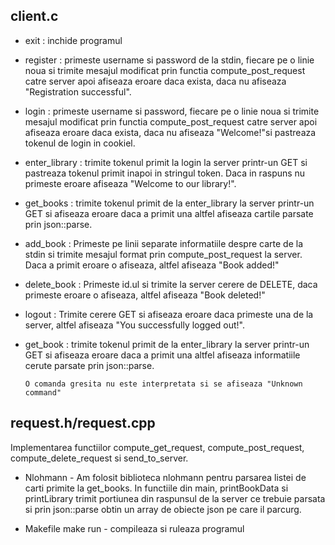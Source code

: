 ## client.c

* exit : inchide programul
* register : primeste username si password de la stdin, fiecare pe
	   o linie noua si trimite mesajul modificat prin 
	   functia compute_post_request catre server apoi afiseaza eroare 
	   daca exista, daca nu afiseaza "Registration successful".
* login : primeste username si password, fiecare pe
	   o linie noua si trimite mesajul modificat prin 
	   functia compute_post_request catre server apoi afiseaza eroare
	   daca exista, daca nu afiseaza "Welcome!"si pastreaza tokenul de
	   login in cookiel.
* enter_library : trimite tokenul primit la login la server printr-un GET si
		pastreaza tokenul primit inapoi in stringul token.
		Daca in raspuns nu primeste eroare afiseaza "Welcome to our
		library!". 

* get_books : trimite tokenul primit de la enter_library la server printr-un 
		GET si afiseaza eroare daca a primit una altfel afiseaza 
		cartile parsate prin json::parse. 


* add_book : Primeste pe linii separate informatiile despre carte de la stdin si
	   trimite mesajul format prin compute_post_request la server.
           Daca a primit eroare o afiseaza, altfel afiseaza "Book added!"
* delete_book : Primeste id.ul si trimite la server cerere de DELETE, daca 
		primeste eroare o afiseaza, altfel afiseaza "Book deleted!"
* logout : Trimite cerere GET si afiseaza eroare daca primeste una de la server, 
	altfel afiseaza "You successfully logged out!".
* get_book : trimite tokenul primit de la enter_library la server printr-un GET si
		afiseaza eroare daca a primit una altfel afiseaza informatiile 
		cerute parsate prin json::parse. 

      O comanda gresita nu este interpretata si se afiseaza "Unknown command"

## request.h/request.cpp

Implementarea functiilor compute_get_request, compute_post_request, 
compute_delete_request si send_to_server.

* Nlohmann - 
Am folosit biblioteca nlohmann pentru parsarea 
listei de carti primite la get_books. In functiile din main, printBookData 
si printLibrary trimit 
portiunea din raspunsul de la server ce trebuie parsata si prin 
json::parse obtin un array de obiecte json pe care il parcurg.
	
* Makefile
	make run - compileaza si ruleaza programul

